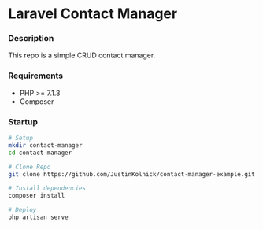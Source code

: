 # Laravel Contact Manager

###  Description
This repo is a simple CRUD contact manager.

### Requirements
- PHP >= 7.1.3
- Composer

### Startup

```bash
# Setup
mkdir contact-manager
cd contact-manager

# Clone Repo
git clone https://github.com/JustinKolnick/contact-manager-example.git .

# Install dependencies
composer install

# Deploy
php artisan serve

``` 
